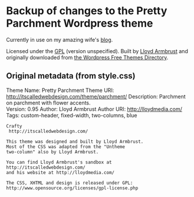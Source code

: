 # Backup of changes to the Pretty Parchment Wordpress theme

Currently in use on my amazing wife's [blog](http://karendelabar.com/).

Licensed under the [GPL](http://www.opensource.org/licenses/gpl-license.php) (version unspecified).  Built by [Lloyd Armbrust](http://lloydmedia.com/) and originally downloaded from [the Wordpress Free Themes Directory](http://wordpress.org/extend/themes/pretty-parchment).

## Original metadata (from style.css)

Theme Name: Pretty Parchment
Theme URI: http://itscalledwebdesign.com/theme/parchment/
Description: Parchment on parchment with flower accents.  
Version: 0.95
Author: Lloyd Armbrust
Author URI: http://lloydmedia.com/
Tags: custom-header, fixed-width, two-columns, blue

	Crafty
	 http://itscalledwebdesign.com/

	This theme was designed and built by Lloyd Armbrust.
	Most of the	CSS was adapted from the "Untheme
	two-column" also by Lloyd Armbrust.
	
	You can find Lloyd Armbrust's sandbox at http://itscalledwebdesign.com/
	and his website at http://lloydmedia.com/

	The CSS, XHTML and design is released under GPL:
	http://www.opensource.org/licenses/gpl-license.php
